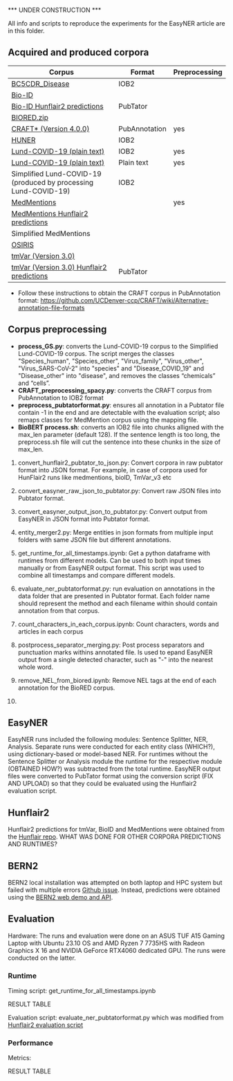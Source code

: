 *** UNDER CONSTRUCTION ***

All info and scripts to reproduce the experiments for the EasyNER article are in this folder.

## Acquired and produced corpora
| Corpus                                                                                                                                     | Format      | Preprocessing | 
|--------------------------------------------------------------------------------------------------------------------------------------------|-------------|-------|
|[BC5CDR_Disease](http://nlp.dmis.korea.edu/projects/biobert-2020-checkpoints/NERdata.zip)                                                   | IOB2        |       |
|[Bio-ID](https://github.com/hu-ner/hunflair2-experiments/blob/main/annotations/goldstandard/bioid.txt)                                      |             |       |
|[Bio-ID Hunflair2 predictions](https://github.com/hu-ner/hunflair2-experiments/blob/main/annotations/hunflair2/bioid.txt)                   |PubTator     |       |
|[BIORED.zip](https://ftp.ncbi.nlm.nih.gov/pub/lu/BioRED/BIORED.zip)                                                                         |             |       |
|[CRAFT* (Version 4.0.0)](https://github.com/UCDenver-ccp/CRAFT/releases/tag/v4.0.0)                                                         | PubAnnotation| yes |
|[HUNER](https://github.com/hu-ner/huner/tree/master/ner_scripts)                                                                            | IOB2        |               |
|[Lund-COVID-19 (plain text)](https://github.com/Aitslab/corona/blob/master/manuscript_v2/Supplemental_file4.csv)                            | IOB2        | yes |
|[Lund-COVID-19 (plain text)](https://github.com/Aitslab/EasyNER/blob/main/data/Lund-COVID-19_plaintext.txt)                                 | Plain text  | yes |
|Simplified Lund-COVID-19 (produced by processing Lund-COVID-19)                                                                             | IOB2        |       |
|[MedMentions](https://github.com/chanzuckerberg/MedMentions)                                                                                |             | yes      |
|[MedMentions Hunflair2 predictions](https://github.com/hu-ner/hunflair2-experiments/blob/main/annotations/hunflair2/medmentions.txt)        |             |       |
|Simplified MedMentions                                                                                                                      |   |       |
|[OSIRIS](https://github.com/Rostlab/nala/tree/develop/resources/corpora/osiris)                                                             |             |       | 
|[tmVar (Version 3.0)](https://github.com/hu-ner/hunflair2-experiments/blob/main/annotations/goldstandard/tmvar_v3.txt)                      |             |       |
|[tmVar (Version 3.0) Hunflair2 predictions](https://github.com/hu-ner/hunflair2-experiments/blob/main/annotations/hunflair2/tmvar_v3.txt)   |PubTator     |       |
* Follow these instructions to obtain the CRAFT corpus in PubAnnotation format: https://github.com/UCDenver-ccp/CRAFT/wiki/Alternative-annotation-file-formats

  
## Corpus preprocessing
- **process_GS.py**: converts the Lund-COVID-19 corpus to the Simplified Lund-COVID-19 corpus. The script merges the classes "Species_human", "Species_other", "Virus_family", "Virus_other", "Virus_SARS-CoV-2" into "species" and "Disease_COVID_19" and "Disease_other" into "disease", and removes the classes “chemicals” and “cells”.
- **CRAFT_preprocessing_spacy.py**: converts the CRAFT corpus from PubAnnotation to IOB2 format
- **preprocess_pubtatorformat.py**: ensures all annotation in a Pubtator file contain -1 in the end and are detectable with the evaluation script; also remaps classes for MedMention corpus using the mapping file.
- **BioBERT process.sh**: converts an IOB2 file into chunks alligned with the max_len parameter (default 128). If the sentence length is too long, the preprocess.sh file will cut the sentence into these chunks in the size of max_len.

1. convert_hunflair2_pubtator_to_json.py: Convert corpora in raw pubtator format into JSON format. For example, in case of corpora used for HunFlair2 runs like medmentions, bioID, TmVar_v3 etc
2. convert_easyner_raw_json_to_pubtator.py: Convert raw JSON files into Pubtator format.
3. convert_easyner_output_json_to_pubtator.py: Convert output from EasyNER in JSON format into Pubtator format.
4. entity_merger2.py: Merge entities in json formats from multiple input folders with same JSON file but different annotations.
5. get_runtime_for_all_timestamps.ipynb: Get a python dataframe with runtimes from different models. Can be used to both input times manually or from EasyNER output format. This script was used to combine all timestamps and compare different models.
6. evaluate_ner_pubtatorformat.py: run evaluation on annotations in the data folder that are presented in Pubtator format. Each folder name should represent the method and each filename within should contain annotation from that corpus.
7. count_characters_in_each_corpus.ipynb: Count characters, words and articles in each corpus
8. postprocess_separator_merging.py: Post process separators and punctuation marks withins annotated file. Is used to epand EasyNER output from a single detected character, such as "-" into the nearest whole word.

10. remove_NEL_from_biored.ipynb: Remove NEL tags at the end of each annotation for the BioRED corpus.

11. 
## EasyNER
EasyNER runs included the following modules: Sentence Splitter, NER, Analysis.
Separate runs were conducted for each entity class (WHICH?), using dictionary-based or model-based NER.
For runtimes without the Sentence Splitter or Analysis module the runtime for the respective module (OBTAINED HOW?) was subtracted from the total runtime.
EasyNER output files were converted to PubTator format using the conversion script (FIX AND UPLOAD) so that they could be evaluated using the Hunflair2 evaluation script.

## Hunflair2
Hunflair2 predictions for tmVar, BioID and MedMentions were obtained from the [Hunflair repo](https://github.com/hu-ner/hunflair2-experiments/tree/main/annotations/hunflair2). WHAT WAS DONE FOR OTHER CORPORA PREDICTIONS AND RUNTIMES?

## BERN2
BERN2 local installation was attempted on both laptop and HPC system but failed with multiple errors [Github issue](https://github.com/dmis-lab/BERN2/issues/70). Instead, predictions were obtained using the [BERN2 web demo and API](http://bern2.korea.ac.kr/).

## Evaluation
Hardware: The runs and evaluation were done on an ASUS TUF A15 Gaming Laptop with Ubuntu 23.10 OS and AMD Ryzen 7 7735HS with Radeon Graphics X 16 and NVIDIA GeForce RTX4060 dedicated GPU. The runs were conducted on the latter.

### Runtime
Timing script: get_runtime_for_all_timestamps.ipynb

RESULT TABLE

Evaluation script: evaluate_ner_pubtatorformat.py which was modified from [Hunflair2 evaluation script](https://github.com/hu-ner/hunflair2-experiments/blob/main/evaluate.py)

### Performance
Metrics:

RESULT TABLE




